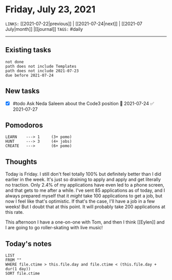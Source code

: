 # Friday, July 23, 2021
`LINKS:` [[2021-07-22|previous]] | [[2021-07-24|next]] | [[2021-07 July|month]] |[[journal]] 
`TAGS:` #daily

---
## Existing tasks
```tasks
not done
path does not include Templates
path does not include 2021-07-23
due before 2021-07-24
```

## New tasks
- [x] #todo Ask Neda Saleem about the Code3 position 📅 2021-07-24 ✅ 2021-07-27

## Pomodoros
```
LEARN    ---> 1		(3+ pomo)
HUNT     ---> 3		(4+ jobs)
CREATE   --->  		(6+ pomo)
```

## Thoughts
Today is Friday. I still don't feel totally 100% but definitely better than I did earlier in the week. It's just so draining to apply and apply and get literally no traction. Only 2.4% of my applications have even led to a phone screen, and that gets to me after a while. I've sent 85 applications as of today, and I always prepared myself that it *might* take 100 applications to get a job, but now I feel like that's optimistic. If that's the case, I'll have a job in a few weeks! But I doubt that at this point. It will probably take 200 applications at this rate. 

This afternoon I have a one-on-one with Tom, and then I think [[Eylen]] and I are going to go roller-skating with live music! 

## Today's notes
```dataview
LIST 
FROM ""
WHERE file.ctime > this.file.day and file.ctime < (this.file.day + dur(1 day))
SORT file.ctime
```
